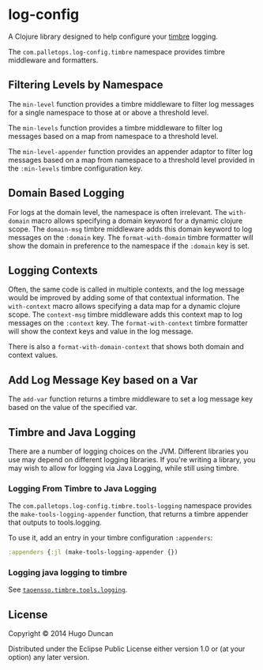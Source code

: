 # log-config

A Clojure library designed to help configure your [timbre][timbre] logging.

The `com.palletops.log-config.timbre` namespace provides timbre
middleware and formatters.

## Filtering Levels by Namespace

The `min-level` function provides a timbre middleware to filter log
messages for a single namespace to those at or above a threshold
level.

The `min-levels` function provides a timbre middleware to filter log
messages based on a map from namespace to a threshold level.

The `min-level-appender` function provides an appender adaptor to
filter log messages based on a map from namespace to a threshold level
provided in the `:min-levels` timbre configuration key.

## Domain Based Logging

For logs at the domain level, the namespace is often irrelevant.  The
`with-domain` macro allows specifying a domain keyword for a dynamic
clojure scope.  The `domain-msg` timbre middleware adds this domain
keyword to log messages on the `:domain` key.  The
`format-with-domain` timbre formatter will show the domain in
preference to the namespace if the `:domain` key is set.

## Logging Contexts

Often, the same code is called in multiple contexts, and the log
message would be improved by adding some of that contextual
information.  The `with-context` macro allows specifying a data map
for a dynamic clojure scope.  The `context-msg` timbre middleware adds
this context map to log messages on the `:context` key.  The
`format-with-context` timbre formatter will show the context keys and
value in the log message.

There is also a `format-with-domain-context` that shows both domain
and context values.

## Add Log Message Key based on a Var

The `add-var` function returns a timbre middleware to set a log
message key based on the value of the specified var.

## Timbre and Java Logging

There are a number of logging choices on the JVM.  Different libraries
you use may depend on different logging libraries.  If you're writing
a library, you may wish to allow for logging via Java Logging, while
still using timbre.

### Logging From Timbre to Java Logging

The `com.palletops.log-config.timbre.tools-logging` namespace provides
the `make-tools-logging-appender` function, that returns a timbre
appender that outputs to tools.logging.

To use it, add an entry in your timbre configuration `:appenders`:

```clj
:appenders {:jl (make-tools-logging-appender {})
```

### Logging java logging to timbre

See [`taoensso.timbre.tools.logging`](http://ptaoussanis.github.io/timbre/taoensso.timbre.tools.logging.html).

## License

Copyright © 2014 Hugo Duncan

Distributed under the Eclipse Public License either version 1.0 or (at
your option) any later version.

[timbre]: https://github.com/ptaoussanis/timbre
[log4j]: http://logging.apache.org/log4j/
[log4j2]: http://logging.apache.org/log4j/2.x/
[slf4j]: http://www.slf4j.org/manual.html "SLF4J"
[commons-logging]: http://commons.apache.org/proper/commons-logging "Apache Commons Logging"
